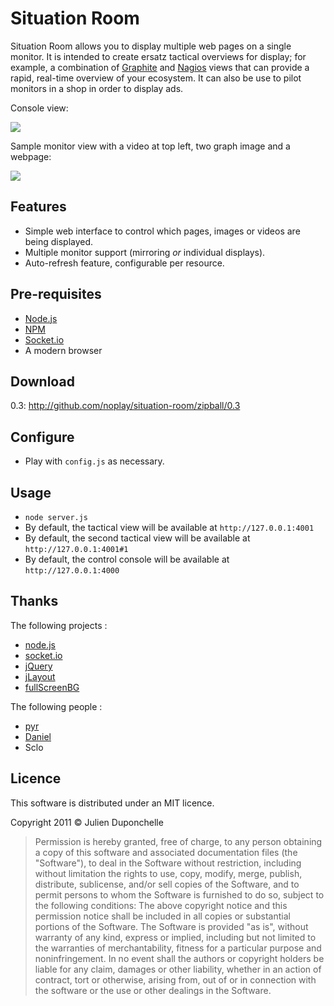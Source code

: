 # Situation Room

Situation Room allows you to display multiple web pages on a single monitor.
It is intended to create ersatz tactical overviews for display; for example, a combination of [Graphite](http://graphite.wikidot.com/) and [Nagios](http://www.nagios.org/) views that can provide a rapid, real-time overview of your ecosystem.
It can also be use to pilot monitors in a shop in order to display ads.

Console view:

<img src="http://github.com/noplay/situation-room/blob/master/images/console.png?raw=true"/>

Sample monitor view with a video at top left, two graph image and a webpage:

<img src="http://github.com/noplay/situation-room/blob/master/images/monitor.png?raw=true"/>

## Features

* Simple web interface to control which pages, images or videos are being displayed.
* Multiple monitor support (mirroring _or_ individual displays).
* Auto-refresh feature, configurable per resource.

## Pre-requisites

* [Node.js](http://nodejs.org/)
* [NPM](http://npmjs.org/)
* [Socket.io](http://socket.io/)
* A modern browser

## Download

0.3: http://github.com/noplay/situation-room/zipball/0.3

## Configure

* Play with `config.js` as necessary.

## Usage

* `node server.js`
* By default, the tactical view will be available at `http://127.0.0.1:4001`
* By default, the second tactical view will be available at `http://127.0.0.1:4001#1`
* By default, the control console will be available at `http://127.0.0.1:4000`

## Thanks

The following projects :

* [node.js](http://nodejs.org)
* [socket.io](http://socket.io)
* [jQuery](http://www.jquery.org)
* [jLayout](http://www.bramstein.com/projects/jlayout/)
* [fullScreenBG](http://github.com/conzett/jquery.fullScreenBG)

The following people :

* [pyr](http://github.com/pyr/)
* [Daniel](http://github.com/phrawzty/)
* Sclo

## Licence

This software is distributed under an MIT licence.

Copyright 2011 © Julien Duponchelle

> Permission is hereby granted, free of charge, to any person obtaining a copy of this software
> and associated documentation files (the "Software"), to deal in the Software without
> restriction, including without limitation the rights to use, copy, modify, merge, publish,
> distribute, sublicense, and/or sell copies of the Software, and to permit persons to whom the
> Software is furnished to do so, subject to the following conditions:
> The above copyright notice and this permission notice shall be included in all copies or
> substantial portions of the Software.
> The Software is provided "as is", without warranty of any kind, express or implied, including
> but not limited to the warranties of merchantability, fitness for a particular purpose and
> noninfringement. In no event shall the authors or copyright holders be liable for any claim,
> damages or other liability, whether in an action of contract, tort or otherwise, arising from,
> out of or in connection with the software or the use or other dealings in the Software.
